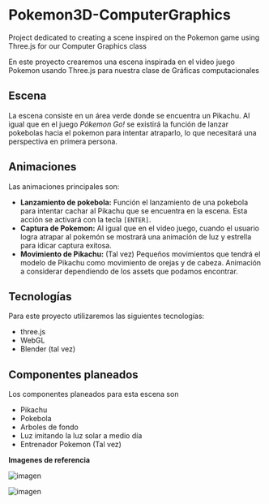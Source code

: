 # Pokemon3D-ComputerGraphics

Project dedicated to creating a scene inspired on the Pokemon game using Three.js for our Computer Graphics class

En este proyecto crearemos una escena inspirada en el video juego Pokemon usando Three.js para nuestra clase de Gráficas computacionales

## Escena
La escena consiste en un área verde donde se encuentra un Pikachu. Al igual que en el juego *Pókemon Go!* se existirá la función de lanzar pokebolas hacia el pokemon para intentar atraparlo, lo que necesitará una perspectiva en primera persona.

## Animaciones
Las animaciones principales son:
- **Lanzamiento de pokebola:** Función el lanzamiento de una pokebola para intentar cachar al Pikachu que se encuentra en la escena. Esta acción se activará con la tecla `[ENTER]`.
- **Captura de Pokemon:** Al igual que en el video juego, cuando el usuario logra atrapar al pokemón se mostrará una animación de luz y estrella para idicar captura exitosa.
- **Movimiento de Pikachu:** (Tal vez) Pequeños movimientos que tendrá el modelo de Pikachu como movimiento de orejas y de cabeza. Animación a considerar dependiendo de los assets que podamos encontrar.

## Tecnologías
Para este proyecto utilizaremos las siguientes tecnologías:
- three.js
- WebGL
- Blender (tal vez)

## Componentes planeados
Los componentes planeados para esta escena son
- Pikachu
- Pokebola
- Arboles de fondo
- Luz imitando la luz solar a medio día
- Entrenador Pokemon (Tal vez)

**Imagenes de referencia**

![imagen](https://user-images.githubusercontent.com/54066974/149452558-66fecd45-5f40-4855-85d8-c8bc7ec5c126.png)

![imagen](https://user-images.githubusercontent.com/54066974/149452588-af03a3c1-3683-4d6e-b431-019edd040b23.png)

